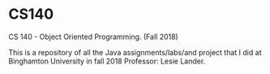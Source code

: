 # CS140
CS 140 - Object Oriented Programming. (Fall 2018)

This is a repository of all the Java assignments/labs/and project that I did at Binghamton University in fall 2018
Professor:  Lesie Lander.
